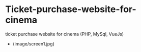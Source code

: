 # Ticket-purchase-website-for-cinema
ticket purchase website for cinema (PHP, MySql, VueJs)
- (image/screen1.jpg)
